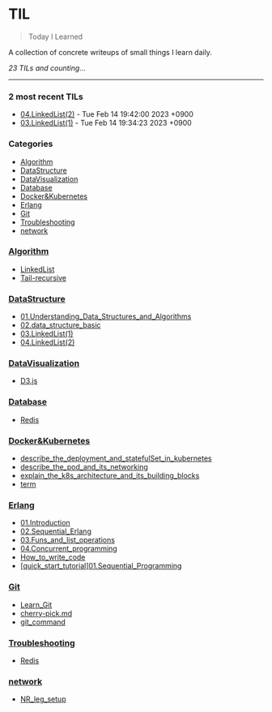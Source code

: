 # TIL
> Today I Learned


A collection of concrete writeups of small things I learn daily.


_23 TILs and counting..._

---

### 2 most recent TILs

- [04.LinkedList(2)](DataStructure/04.LinkedList(2).md) - Tue Feb 14 19:42:00 2023 +0900
- [03.LinkedList(1)](DataStructure/03.LinkedList(1).md) - Tue Feb 14 19:34:23 2023 +0900

### Categories

- [Algorithm](#Algorithm)
- [DataStructure](#DataStructure)
- [DataVisualization](#DataVisualization)
- [Database](#Database)
- [Docker&Kubernetes](#Docker&Kubernetes)
- [Erlang](#Erlang)
- [Git](#Git)
- [Troubleshooting](#Troubleshooting)
- [network](#network)

### [Algorithm](#Algorithm)
- [LinkedList](Algorithm/LinkedList.md)
- [Tail-recursive](Algorithm/Tail-recursive.md)

### [DataStructure](#DataStructure)
- [01.Understanding_Data_Structures_and_Algorithms](DataStructure/01.Understanding_Data_Structures_and_Algorithms.md)
- [02.data_structure_basic](DataStructure/02.data_structure_basic.md)
- [03.LinkedList(1)](DataStructure/03.LinkedList(1).md)
- [04.LinkedList(2)](DataStructure/04.LinkedList(2).md)

### [DataVisualization](#DataVisualization)
- [D3.js](DataVisualization/D3.js.md)

### [Database](#Database)
- [Redis](Database/Redis.md)

### [Docker&Kubernetes](#Docker&Kubernetes)
- [describe_the_deployment_and_statefulSet_in_kubernetes](Docker&Kubernetes/describe_the_deployment_and_statefulSet_in_kubernetes.md)
- [describe_the_pod_and_its_networking](Docker&Kubernetes/describe_the_pod_and_its_networking.md)
- [explain_the_k8s_architecture_and_its_building_blocks](Docker&Kubernetes/explain_the_k8s_architecture_and_its_building_blocks.md)
- [term](Docker&Kubernetes/term.md)

### [Erlang](#Erlang)
- [01.Introduction](Erlang/01.Introduction.md)
- [02.Sequential_Erlang](Erlang/02.Sequential_Erlang.md)
- [03.Funs_and_list_operations](Erlang/03.Funs_and_list_operations.md)
- [04.Concurrent_programming](Erlang/04.Concurrent_programming.md)
- [How_to_write_code](Erlang/How_to_write_code.md)
- [[quick_start_tutorial]01.Sequential_Programming](Erlang/[quick_start_tutorial]01.Sequential_Programming.md)

### [Git](#Git)
- [Learn_Git](Git/Learn_Git.md)
- [cherry-pick.md](Git/cherry-pick.md)
- [git_command](Git/git_command.md)

### [Troubleshooting](#Troubleshooting)
- [Redis](Troubleshooting/Redis.md)

### [network](#network)
- [NR_leg_setup](network/NR_leg_setup.md)

[1]: https://simonwillison.net/2020/Apr/20/self-rewriting-readme/
[2]: https://github.com/jbranchaud/til

